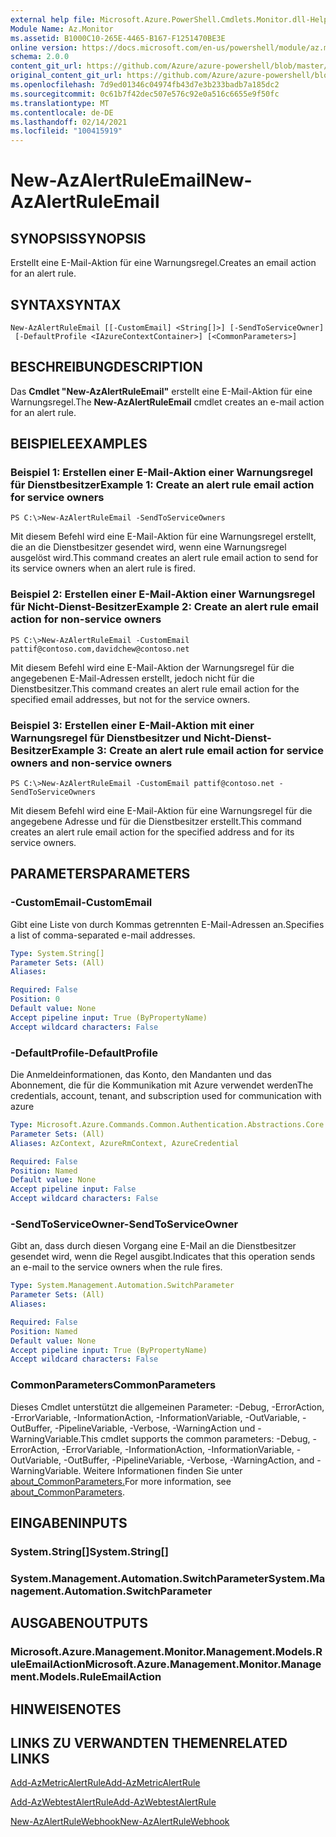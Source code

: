 ```yaml
---
external help file: Microsoft.Azure.PowerShell.Cmdlets.Monitor.dll-Help.xml
Module Name: Az.Monitor
ms.assetid: B1000C10-265E-4465-B167-F1251470BE3E
online version: https://docs.microsoft.com/en-us/powershell/module/az.monitor/new-azalertruleemail
schema: 2.0.0
content_git_url: https://github.com/Azure/azure-powershell/blob/master/src/Monitor/Monitor/help/New-AzAlertRuleEmail.md
original_content_git_url: https://github.com/Azure/azure-powershell/blob/master/src/Monitor/Monitor/help/New-AzAlertRuleEmail.md
ms.openlocfilehash: 7d9ed01346c04974fb43d7e3b233badb7a185dc2
ms.sourcegitcommit: 0c61b7f42dec507e576c92e0a516c6655e9f50fc
ms.translationtype: MT
ms.contentlocale: de-DE
ms.lasthandoff: 02/14/2021
ms.locfileid: "100415919"
---
```

# <span data-ttu-id="3d197-101">New-AzAlertRuleEmail</span><span class="sxs-lookup"><span data-stu-id="3d197-101">New-AzAlertRuleEmail</span></span>

## <span data-ttu-id="3d197-102">SYNOPSIS</span><span class="sxs-lookup"><span data-stu-id="3d197-102">SYNOPSIS</span></span>
<span data-ttu-id="3d197-103">Erstellt eine E-Mail-Aktion für eine Warnungsregel.</span><span class="sxs-lookup"><span data-stu-id="3d197-103">Creates an email action for an alert rule.</span></span>

## <span data-ttu-id="3d197-104">SYNTAX</span><span class="sxs-lookup"><span data-stu-id="3d197-104">SYNTAX</span></span>

```
New-AzAlertRuleEmail [[-CustomEmail] <String[]>] [-SendToServiceOwner]
 [-DefaultProfile <IAzureContextContainer>] [<CommonParameters>]
```

## <span data-ttu-id="3d197-105">BESCHREIBUNG</span><span class="sxs-lookup"><span data-stu-id="3d197-105">DESCRIPTION</span></span>
<span data-ttu-id="3d197-106">Das **Cmdlet "New-AzAlertRuleEmail"** erstellt eine E-Mail-Aktion für eine Warnungsregel.</span><span class="sxs-lookup"><span data-stu-id="3d197-106">The **New-AzAlertRuleEmail** cmdlet creates an e-mail action for an alert rule.</span></span>

## <span data-ttu-id="3d197-107">BEISPIELE</span><span class="sxs-lookup"><span data-stu-id="3d197-107">EXAMPLES</span></span>

### <span data-ttu-id="3d197-108">Beispiel 1: Erstellen einer E-Mail-Aktion einer Warnungsregel für Dienstbesitzer</span><span class="sxs-lookup"><span data-stu-id="3d197-108">Example 1: Create an alert rule email action for service owners</span></span>
```
PS C:\>New-AzAlertRuleEmail -SendToServiceOwners
```

<span data-ttu-id="3d197-109">Mit diesem Befehl wird eine E-Mail-Aktion für eine Warnungsregel erstellt, die an die Dienstbesitzer gesendet wird, wenn eine Warnungsregel ausgelöst wird.</span><span class="sxs-lookup"><span data-stu-id="3d197-109">This command creates an alert rule email action to send for its service owners when an alert rule is fired.</span></span>

### <span data-ttu-id="3d197-110">Beispiel 2: Erstellen einer E-Mail-Aktion einer Warnungsregel für Nicht-Dienst-Besitzer</span><span class="sxs-lookup"><span data-stu-id="3d197-110">Example 2: Create an alert rule email action for non-service owners</span></span>
```
PS C:\>New-AzAlertRuleEmail -CustomEmail pattif@contoso.com,davidchew@contoso.net
```

<span data-ttu-id="3d197-111">Mit diesem Befehl wird eine E-Mail-Aktion der Warnungsregel für die angegebenen E-Mail-Adressen erstellt, jedoch nicht für die Dienstbesitzer.</span><span class="sxs-lookup"><span data-stu-id="3d197-111">This command creates an alert rule email action for the specified email addresses, but not for the service owners.</span></span>

### <span data-ttu-id="3d197-112">Beispiel 3: Erstellen einer E-Mail-Aktion mit einer Warnungsregel für Dienstbesitzer und Nicht-Dienst-Besitzer</span><span class="sxs-lookup"><span data-stu-id="3d197-112">Example 3: Create an alert rule email action for service owners and non-service owners</span></span>
```
PS C:\>New-AzAlertRuleEmail -CustomEmail pattif@contoso.net -SendToServiceOwners
```

<span data-ttu-id="3d197-113">Mit diesem Befehl wird eine E-Mail-Aktion für eine Warnungsregel für die angegebene Adresse und für die Dienstbesitzer erstellt.</span><span class="sxs-lookup"><span data-stu-id="3d197-113">This command creates an alert rule email action for the specified address and for its service owners.</span></span>

## <span data-ttu-id="3d197-114">PARAMETERS</span><span class="sxs-lookup"><span data-stu-id="3d197-114">PARAMETERS</span></span>

### <span data-ttu-id="3d197-115">-CustomEmail</span><span class="sxs-lookup"><span data-stu-id="3d197-115">-CustomEmail</span></span>
<span data-ttu-id="3d197-116">Gibt eine Liste von durch Kommas getrennten E-Mail-Adressen an.</span><span class="sxs-lookup"><span data-stu-id="3d197-116">Specifies a list of comma-separated e-mail addresses.</span></span>

```yaml
Type: System.String[]
Parameter Sets: (All)
Aliases:

Required: False
Position: 0
Default value: None
Accept pipeline input: True (ByPropertyName)
Accept wildcard characters: False
```

### <span data-ttu-id="3d197-117">-DefaultProfile</span><span class="sxs-lookup"><span data-stu-id="3d197-117">-DefaultProfile</span></span>
<span data-ttu-id="3d197-118">Die Anmeldeinformationen, das Konto, den Mandanten und das Abonnement, die für die Kommunikation mit Azure verwendet werden</span><span class="sxs-lookup"><span data-stu-id="3d197-118">The credentials, account, tenant, and subscription used for communication with azure</span></span>

```yaml
Type: Microsoft.Azure.Commands.Common.Authentication.Abstractions.Core.IAzureContextContainer
Parameter Sets: (All)
Aliases: AzContext, AzureRmContext, AzureCredential

Required: False
Position: Named
Default value: None
Accept pipeline input: False
Accept wildcard characters: False
```

### <span data-ttu-id="3d197-119">-SendToServiceOwner</span><span class="sxs-lookup"><span data-stu-id="3d197-119">-SendToServiceOwner</span></span>
<span data-ttu-id="3d197-120">Gibt an, dass durch diesen Vorgang eine E-Mail an die Dienstbesitzer gesendet wird, wenn die Regel ausgibt.</span><span class="sxs-lookup"><span data-stu-id="3d197-120">Indicates that this operation sends an e-mail to the service owners when the rule fires.</span></span>

```yaml
Type: System.Management.Automation.SwitchParameter
Parameter Sets: (All)
Aliases:

Required: False
Position: Named
Default value: None
Accept pipeline input: True (ByPropertyName)
Accept wildcard characters: False
```

### <span data-ttu-id="3d197-121">CommonParameters</span><span class="sxs-lookup"><span data-stu-id="3d197-121">CommonParameters</span></span>
<span data-ttu-id="3d197-122">Dieses Cmdlet unterstützt die allgemeinen Parameter: -Debug, -ErrorAction, -ErrorVariable, -InformationAction, -InformationVariable, -OutVariable, -OutBuffer, -PipelineVariable, -Verbose, -WarningAction und -WarningVariable.</span><span class="sxs-lookup"><span data-stu-id="3d197-122">This cmdlet supports the common parameters: -Debug, -ErrorAction, -ErrorVariable, -InformationAction, -InformationVariable, -OutVariable, -OutBuffer, -PipelineVariable, -Verbose, -WarningAction, and -WarningVariable.</span></span> <span data-ttu-id="3d197-123">Weitere Informationen finden Sie unter [about_CommonParameters.](http://go.microsoft.com/fwlink/?LinkID=113216)</span><span class="sxs-lookup"><span data-stu-id="3d197-123">For more information, see [about_CommonParameters](http://go.microsoft.com/fwlink/?LinkID=113216).</span></span>

## <span data-ttu-id="3d197-124">EINGABEN</span><span class="sxs-lookup"><span data-stu-id="3d197-124">INPUTS</span></span>

### <span data-ttu-id="3d197-125">System.String[]</span><span class="sxs-lookup"><span data-stu-id="3d197-125">System.String[]</span></span>

### <span data-ttu-id="3d197-126">System.Management.Automation.SwitchParameter</span><span class="sxs-lookup"><span data-stu-id="3d197-126">System.Management.Automation.SwitchParameter</span></span>

## <span data-ttu-id="3d197-127">AUSGABEN</span><span class="sxs-lookup"><span data-stu-id="3d197-127">OUTPUTS</span></span>

### <span data-ttu-id="3d197-128">Microsoft.Azure.Management.Monitor.Management.Models.RuleEmailAction</span><span class="sxs-lookup"><span data-stu-id="3d197-128">Microsoft.Azure.Management.Monitor.Management.Models.RuleEmailAction</span></span>

## <span data-ttu-id="3d197-129">HINWEISE</span><span class="sxs-lookup"><span data-stu-id="3d197-129">NOTES</span></span>

## <span data-ttu-id="3d197-130">LINKS ZU VERWANDTEN THEMEN</span><span class="sxs-lookup"><span data-stu-id="3d197-130">RELATED LINKS</span></span>


[<span data-ttu-id="3d197-131">Add-AzMetricAlertRule</span><span class="sxs-lookup"><span data-stu-id="3d197-131">Add-AzMetricAlertRule</span></span>](./Add-AzMetricAlertRule.md)

[<span data-ttu-id="3d197-132">Add-AzWebtestAlertRule</span><span class="sxs-lookup"><span data-stu-id="3d197-132">Add-AzWebtestAlertRule</span></span>](./Add-AzWebtestAlertRule.md)

[<span data-ttu-id="3d197-133">New-AzAlertRuleWebhook</span><span class="sxs-lookup"><span data-stu-id="3d197-133">New-AzAlertRuleWebhook</span></span>](./New-AzAlertRuleWebhook.md)


